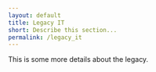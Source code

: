 ```yaml
--- 
layout: default
title: Legacy IT
short: Describe this section...
permalink: /legacy_it
---
```


This is some more details about the legacy.